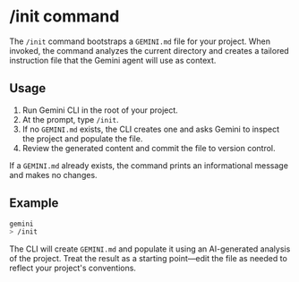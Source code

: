 # /init command

The `/init` command bootstraps a `GEMINI.md` file for your project. When invoked, the command analyzes the current directory and creates a tailored instruction file that the Gemini agent will use as context.

## Usage

1. Run Gemini CLI in the root of your project.
2. At the prompt, type `/init`.
3. If no `GEMINI.md` exists, the CLI creates one and asks Gemini to inspect the project and populate the file.
4. Review the generated content and commit the file to version control.

If a `GEMINI.md` already exists, the command prints an informational message and makes no changes.

## Example

```bash
gemini
> /init
```

The CLI will create `GEMINI.md` and populate it using an AI-generated analysis of the project. Treat the result as a starting point—edit the file as needed to reflect your project's conventions.
